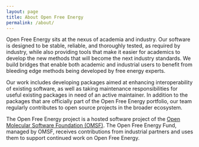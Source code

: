 ```yaml
---
layout: page
title: About Open Free Energy
permalink: /about/
---
```


Open Free Energy sits at the nexus of academia and industry.
Our software is designed to be stable, reliable, and thoroughly tested, as
required by industry, while also providing tools that make it easier for
academics to develop the new methods that will become the next industry
standards. We build bridges that enable both academic and industrial users to
benefit from bleeding edge methods being developed by free energy experts.

Our work includes developing packages aimed at enhancing interoperability of
existing software, as well as taking maintenance responsibilities for useful
existing packages in need of an active maintainer. In addition to the packages
that are officially part of the Open Free Energy portfolio, our team regularly
contributes to open source projects in the broader ecosystem.

The Open Free Energy project is a hosted software project of the [Open Molecular
Software Foundation (OMSF)](https://omsf.io/).
The Open Free Energy Fund, managed by OMSF, receives contributions from industrial
partners and uses them to support continued work on Open Free Energy.
